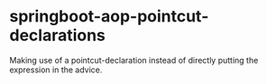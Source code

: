 # springboot-aop-pointcut-declarations

Making use of a pointcut-declaration instead of directly putting the expression in the advice.
